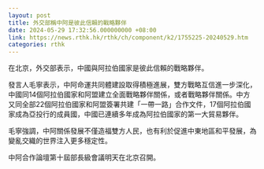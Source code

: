 ```yaml
---
layout: post
title: 外交部稱中阿是彼此信賴的戰略夥伴
date: 2024-05-29 17:32:56.000000000 +08:00
link: https://news.rthk.hk/rthk/ch/component/k2/1755225-20240529.htm
categories: rthk
---
```


在北京，外交部表示，中國與阿拉伯國家是彼此信賴的戰略夥伴。 

發言人毛寧表示，中阿命運共同體建設取得積極進展，雙方戰略互信進一步深化，中國同14個阿拉伯國家和阿盟建立全面戰略夥伴關係，或者戰略夥伴關係。中方又同全部22個阿拉伯國家和阿盟簽署共建「一帶一路」合作文件，17個阿拉伯國家成為亞投行的成員國，中國已連續多年成為阿拉伯國家的第一大貿易夥伴。 

毛寧強調，中阿關係發展不僅造福雙方人民，也有利於促進中東地區和平發展，為變亂交織的世界注入更多穩定性。 

中阿合作論壇第十屆部長級會議明天在北京召開。
